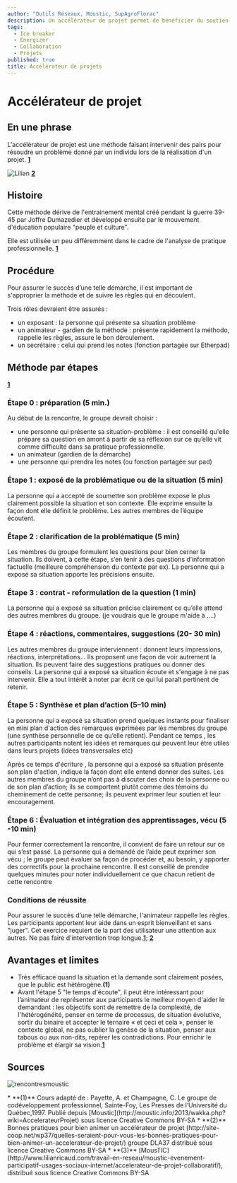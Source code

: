 ```yaml
---
author: "Outils Réseaux, Moustic, SupAgroFlorac"
description: Un accélérateur de projet permet de bénéficier du soutien de ses pairs pour résoudre une problématique
tags: 
  - Ice breaker
  - Energizer
  - Collaboration
  - Projets
published: true
title: Accélérateur de projets
---
```




# Accélérateur de projet

## En une phrase

L'accélérateur de projet est une méthode faisant intervenir des pairs pour résoudre un problème donné par un individu lors de la réalisation d'un projet. **[1](#note)**

![Lilian](http://ulule.me/presales/5/2/7/8725/imgp9222_JPG_640x860_q85.jpg) **[2](#note)** 

## Histoire
Cette méthode dérive de l'entrainement mental créé pendant la guerre 39-45 par Joffre Dumazedier et développé ensuite par le mouvement d'éducation populaire "peuple et culture".

Elle est utilisée un peu différemment dans le cadre de l'analyse de pratique professionnelle. **[1](#note)** 

## Procédure

Pour assurer le succès d’une telle démarche, il est important de s'approprier la méthode et de suivre les règles qui en découlent.

Trois rôles devraient être assurés :

* un exposant : la personne qui présente sa situation problème
* un animateur - gardien de la méthode : présente rapidement la méthodo, rappelle les règles, assure le bon déroulement.
* un secrétaire : celui qui prend les notes (fonction partagée sur Etherpad)

## Méthode par étapes 

**[1](#note)** 

### Étape 0 : préparation (5 min.)

Au début de la rencontre, le groupe devrait choisir :

* une personne qui présente sa situation-problème : il est conseillé qu'elle prépare sa question en amont à partir de sa réflexion sur ce qu’elle vit comme difficulté dans sa pratique professionnelle.
* un animateur (gardien de la démarche)
* une personne qui prendra les notes (ou fonction partagée sur pad)


###  Étape 1 : exposé de la problématique ou de la situation (5 min)

La personne qui a accepté de soumettre son problème expose le plus clairement possible la situation et son contexte. Elle exprime ensuite la façon dont elle définit le problème. Les autres membres de l’équipe écoutent.

### Étape 2 : clarification de la problématique (5 min)

Les membres du groupe formulent les questions pour bien cerner la situation. Ils doivent, à cette étape, s’en tenir à des questions d’information factuelle (meilleure compréhension du contexte par ex). La personne qui a exposé sa situation apporte les précisions ensuite.

### Étape 3 : contrat - reformulation de la question (1 min)

La personne qui a exposé sa situation précise clairement ce qu’elle attend des autres membres du groupe. (je voudrais que le groupe m'aide à ....)

### Étape 4 : réactions, commentaires, suggestions (20- 30 min)

Les autres membres du groupe interviennent : donnent leurs impressions, réactions, interprétations... Ils proposent une façon de voir autrement la situation. Ils peuvent faire des suggestions pratiques ou donner des conseils. La personne qui a exposé sa situation écoute et s'engage à ne pas intervenir. Elle a tout intérêt à noter par écrit ce qui lui paraît pertinent de retenir.

### Étape 5 : Synthèse et plan d’action (5–10 min)

La personne qui a exposé sa situation prend quelques instants pour finaliser en mini plan d'action des remarques exprimées par les membres du groupe (une synthèse personnelle de ce qu’elle retient). Pendant ce temps , les autres participants notent les idées et remarques qui peuvent leur être utiles dans leurs projets (idées transversales etc)

Après ce temps d'écriture , la personne qui a exposé sa situation présente son plan d'action, indique la façon dont elle entend donner des suites. Les autres membres du groupe n’ont pas à discuter des choix de la personne ou de son plan d’action; ils se comportent plutôt comme des témoins du cheminement de cette personne; ils peuvent exprimer leur soutien et leur encouragement.

### Étape 6 : Évaluation et intégration des apprentissages, vécu (5 -10 min)
Pour fermer correctement la rencontre, il convient de faire un retour sur ce qui s’est passé. La personne qui a demandé de l’aide peut exprimer son vécu ; le groupe peut évaluer sa façon de procéder et, au besoin, y apporter des correctifs pour la prochaine rencontre. Il est conseillé de prendre quelques minutes pour noter individuellement ce que chacun retient de cette rencontre

### Conditions de réussite
Pour assurer le succès d’une telle démarche, l'animateur rappelle les règles. Les participants apportent leur aide dans un esprit bienveillant et sans "juger". Cet exercice requiert de la part des utilisateur une attention aux autres. Ne pas faire d'intervention trop longue.**[1](#note)**; **[2](#note)**

## Avantages et limites

* Très efficace quand la situation et la demande sont clairement posées, que le public est hétérogène.**(1)**
* Avant l'étape 5 "le temps d'écoute", il peut être intéressant pour l’animateur de représenter aux participants le meilleur moyen d'aider le demandant : les objectifs sont de remettre de la complexité, de l'hétérogénéité, penser en terme de processus, de situation évolutive, sortir du binaire et accepter le ternaire « et ceci et cela », penser le contexte global, ne pas oublier la genèse de la situation, penser aux tabous ou aux non-dits, repérer les contradictions. Pour enrichir le problème et élargir sa vision.**[1](#note)** 



## Sources

![rencontresmoustic]({{site.baseurl}}/media/les-rencontres-moustic-2015.jpg)

<a id="note">
* **(1)** Cours adapté de : Payette, A. et Champagne, C. Le groupe de codéveloppement professionnel, Sainte-Foy, Les Presses de l’Université du Québec,1997. Publié depuis [Moustic](http://moustic.info/2013/wakka.php?wiki=AccelerateurProjet) sous licence Creative Commons BY-SA
* **(2)** Bonnes pratiques pour bien animer un accélérateur de projet (http://site-coop.net/wp37/quelles-seraient-pour-vous-les-bonnes-pratiques-pour-bien-animer-un-accelerateur-de-projet/) groupe DLA37  distribué sous licence Creative Commons BY-SA 
* **(3)** [MousTIC](http://www.lilianricaud.com/travail-en-reseau/moustic-evenement-participatif-usages-sociaux-internet/accelerateur-de-projet-collaboratif/), distribué sous licence Creative Commons BY-SA
